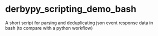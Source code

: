 # derbypy_scripting_demo_bash
A short script for parsing and deduplicating json event response data in bash (to compare with a python workflow)
